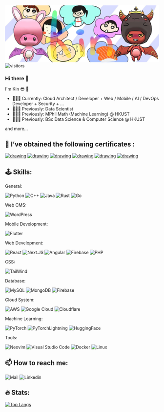 ![Banner](./banner.jpeg)
![visitors](https://visitor-badge.laobi.icu/badge?page_id=kinkinava.kinkinava)

### Hi there 👋

I'm Kin 😎 🙈

- 🧑🏻‍💻 Currently: Cloud Architect / Developer + Web / Mobile / AI / DevOps Developer + Security + ...
- 🧑🏻‍💻 Previously: Data Scientist
- 🧑🏻‍💻 Previously: MPhil Math (Machine Learning) @ HKUST
- 🧑🏻‍💻 Previously: BSc Data Science & Computer Science @ HKUST
  <!-- - 🧑🏻‍💻 AWS Certified Solutions Architect – Associate -->
  <!--
  **kinkinava/kinkinava** is a ✨ _special_ ✨ repository because its `README.md` (this file) appears on your GitHub profile.

Here are some ideas to get you started:

- 🔭 I’m currently working on ...
- 🌱 I’m currently learning ...
- 👯 I’m looking to collaborate on ...
- 🤔 I’m looking for help with ...
- 💬 Ask me about ...
- 📫 How to reach me: ...
- 😄 Pronouns: ...
- ⚡ Fun fact: ...
  -->

<h2>🔭 I’m currently mainly working on :</h2>

![AWS](https://img.shields.io/badge/AWS-%23FF9900.svg?style=for-the-badge&logo=amazon-web-services&logoColor=2361DAFB)
![Flutter](https://img.shields.io/badge/Flutter-02569B.svg?style=for-the-badge&logo=flutter&logoColor=2361DAFB)
![Next.JS](https://img.shields.io/badge/Next.js-black?style=for-the-badge&logo=next.js&logoColor=2361DAFB)

- Bug Bounty
- Cloud Security
- Cloud Architecture
- AI Applications
- Mobile Apps Development
- Web Development
- CMS Development with Strapi / WordPress
- Custom System Development

Products currently (mainly) working on

- AI Application for Education
- Learning Management System Development
  <!-- - Forum Apps Development -->
  <!-- - eShop System Development -->

<!-- - Dating Apps Development -->

and more...

<h2>🌱 I’ve obtained the following certificates :</h2>

<a href="https://www.credly.com/badges/e00f5bbd-9e0a-4b9c-bc79-a3e178070cce/public_url"><img src="https://images.credly.com/images/2d84e428-9078-49b6-a804-13c15383d0de/image.png" alt="drawing" width="100"/></a>
<a href="https://www.credly.com/badges/d865981e-fd91-4b7d-829d-921a5ccb4aae"><img src="https://images.credly.com/size/680x680/images/53acdae5-d69f-4dda-b650-d02ed7a50dd7/image.png" alt="drawing" width="100"/></a>
<a href="https://www.credly.com/badges/2da6ff3f-d6c2-4405-9665-045eabe552b4"><img src="https://images.credly.com/size/680x680/images/0e284c3f-5164-4b21-8660-0d84737941bc/image.png" alt="drawing" width="100"/></a>
<a href="https://www.credly.com/badges/f2177aad-7718-492b-8bf2-c3da3a971001"><img src="https://images.credly.com/size/680x680/images/00634f82-b07f-4bbd-a6bb-53de397fc3a6/image.png" alt="drawing" width="100"/></a>
<a href="https://www.credly.com/badges/fa800d21-7bd2-4d8f-9ada-15d34c01abc0"><img src="https://images.credly.com/size/680x680/images/2030e43f-8003-4d4b-9630-847add403c87/image.png" alt="drawing" width="100"/></a>
<a href="https://learn.microsoft.com/api/credentials/share/en-us/WingKinWong-7842/AD742E1A8780D13B?sharingId=330696D415AD85E8"><img src="https://learn.microsoft.com/en-us/media/learn/certification/badges/microsoft-certified-associate-badge.svg" alt="drawing" width="100"/></a>

<!--
- AWS Certified Solutions Architect - Professional (AWS-SAP)
- AWS Certified Security - Specialty (AWS-SCS)
- AWS Certified Solutions Architect - Associate (AWS-SAA)
- AWS Certified Cloud Practitioner (AWS-CLF)
- Certified in Cybersecurity Certification (CC)
- Microsoft Certified: Azure Administrator Associate (AZ-104) -->
<!--
<h2>🌱 I’m currently learning these in 2025:</h2>


- Microsoft Certified: Azure Security Engineer Associate (AZ-500)
- Certified Cloud Security Professional (CCSP)
- Certified Information Systems Security Professional (CISSP)
- Certified Kubernetes Administrator (CKA) -->
<!--
<h2>💻 Web created by ME when I was Student</h2>

![angular](https://img.shields.io/badge/Angular-DD0031?style=for-the-badge&logo=angular&logoColor=white) ![Node.JS](https://img.shields.io/badge/Node.js-339933?style=for-the-badge&logo=nodedotjs&logoColor=white) ![Firebase](https://img.shields.io/badge/firebase-ffca28?style=for-the-badge&logo=firebase&logoColor=black) ![typescript](https://img.shields.io/badge/TypeScript-007ACC?style=for-the-badge&logo=typescript&logoColor=white) ![Material](https://img.shields.io/badge/-materialize--css-ff69b4?style=for-the-badge&logo=materialize--css&logoColor=white)

Public Available

- Booking System: [Matter Of Education](https://booking.matterofeducation.com/)
- Homework Board: [Class Diary](https://classdiary.plkcfs.edu.hk/)

Members only

- Multiple-Choice Exercise: [StudyBio](https://studybio.net/)
- Vocabulary Learning Site: [English Engine](https://englishengine.plkcfs.edu.hk/)
- Study Pathway Planner: [Study Planner](https://studyplanner-sci-dev.ust.hk/) (Available for HKUST Student)
- Lucky Draw Site
- Event Registration System

and more... -->

<h2>🕹️ Skills:</h2>

General:

![Python](https://img.shields.io/badge/Python-3776AB?style=for-the-badge&logo=python&logoColor=white)
![C++](https://img.shields.io/badge/C%2B%2B-00599C?style=for-the-badge&logo=c%2B%2B&logoColor=white)
![Java](https://img.shields.io/badge/Java-ED8B00?style=for-the-badge&logo=openjdk&logoColor=white)
![Rust](https://img.shields.io/badge/rust-%23000000.svg?style=for-the-badge&logo=rust&logoColor=white)
![Go](https://img.shields.io/badge/Go-%2300ADD8.svg?style=for-the-badge&logo=rust&logoColor=white)

Web CMS:

![WordPress](https://img.shields.io/badge/WordPress-%2321759B.svg?style=for-the-badge&logo=wordpress&logoColor=2361DAFB)

Mobile Development:

![Flutter](https://img.shields.io/badge/Flutter-02569B.svg?style=for-the-badge&logo=flutter&logoColor=2361DAFB)

Web Development:

![React](https://img.shields.io/badge/react-%2320232a.svg?style=for-the-badge&logo=react&logoColor=2361DAFB)
![Next.JS](https://img.shields.io/badge/Next.js-black?style=for-the-badge&logo=next.js&logoColor=2361DAFB)
![Angular](https://img.shields.io/badge/angular-%23DD0031.svg?style=for-the-badge&logo=angular&logoColor=white)
![Firebase](https://img.shields.io/badge/firebase-%23039BE5.svg?style=for-the-badge&logo=firebase)
![PHP](https://img.shields.io/badge/php-%23777BB4.svg?style=for-the-badge&logo=php&logoColor=white)

CSS:

![TailWind](https://img.shields.io/badge/Tailwind%20CSS-%2338B2AC.svg?style=for-the-badge&logo=tailwind-css&logoColor=white)

Database:

![MySQL](https://img.shields.io/badge/mysql-%2300f.svg?style=for-the-badge&logo=mysql&logoColor=white)
![MongoDB](https://img.shields.io/badge/MongoDB-%234ea94b.svg?style=for-the-badge&logo=mongodb&logoColor=white)
![Firebase](https://img.shields.io/badge/firebase-%23039BE5.svg?style=for-the-badge&logo=firebase)

Cloud System:

![AWS](https://img.shields.io/badge/AWS-%23FF9900.svg?style=for-the-badge&logo=amazon-web-services&logoColor=2361DAFB)
![Google Cloud](https://img.shields.io/badge/Google%20Cloud-%234285F4.svg?style=for-the-badge&logo=google-cloud&logoColor=white)
![Cloudflare](https://img.shields.io/badge/Cloudflare-F38020.svg?style=for-the-badge&logo=flutter&logoColor=white)

Machine Learning:

![PyTorch](https://img.shields.io/badge/PyTorch-%23EE4C2C.svg?style=for-the-badge&logo=PyTorch&logoColor=white)
![PyTorchLightning](https://img.shields.io/badge/PyTorch%20LIGHTNING-%234B275F.svg?style=for-the-badge&logo=PyTorch&logoColor=white)
![HuggingFace](https://img.shields.io/badge/HUGGINGFACE-%23FFE953.svg?style=for-the-badge&logoColor=white)

Tools:

![Neovim](https://img.shields.io/badge/NeoVim-%2357A143.svg?&style=for-the-badge&logo=neovim&logoColor=white)
![Visual Studio Code](https://img.shields.io/badge/Visual%20Studio%20Code-0078d7.svg?style=for-the-badge&logo=visual-studio-code&logoColor=white)
![Docker](https://img.shields.io/badge/docker-%230db7ed.svg?style=for-the-badge&logo=docker&logoColor=white)
![Linux](https://img.shields.io/badge/Linux-FCC624?style=for-the-badge&logo=linux&logoColor=black)

<h2>📫 How to reach me:</h2>

![Mail](https://img.shields.io/badge/Gmail-D14836?style=for-the-badge&logo=gmail&logoColor=white) ![Linkedin](https://img.shields.io/badge/LinkedIn-0077B5?style=for-the-badge&logo=linkedin&logoColor=white)

<h2>🔥 Stats:</h2>

[![Top Langs](https://github-readme-stats.vercel.app/api/top-langs/?username=kinkinava&layout=compact)](https://github.com/kinkinava/github-readme-stats)
